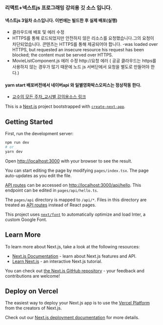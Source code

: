 ### 리액트+넥스트js 프로그래밍 강의용 깃 소스 입니다.
#### 넥스트js 3일차 소스입니다. 이번에는 빌드한 후 실제 배포(실행)
- 클라우드에 배포 및 에러 수정
- HTTPS를 통해 로드되었지만 안전하지 않은 리소스를 요청했습니다.그의 요청이 차단되었습니다. 콘텐츠는 HTTPS를 통해 제공되어야 합니다.
-was loaded over HTTPS, but requested an insecure resource
his request has been blocked; the content must be served over HTTPS.
- MovieListComponent.js 에러 수정 http://요청 에러 ( 공공 클라우드는 https를 사용하지 않는 경우가 많기 때문에 노드 js 서버단에서 요청을 별도로 만들어야 한다.)
#### yarn start 배포버전에서 네이버api 와 일별영화박스오피스는 정상작동 한다.
- [교수의 모든 주차_교시별 강의용소스 링크](https://github.com/kimilguk/abc-app/branches/all)

This is a [Next.js](https://nextjs.org/) project bootstrapped with [`create-next-app`](https://github.com/vercel/next.js/tree/canary/packages/create-next-app).

## Getting Started

First, run the development server:

```bash
npm run dev
# or
yarn dev
```

Open [http://localhost:3000](http://localhost:3000) with your browser to see the result.

You can start editing the page by modifying `pages/index.tsx`. The page auto-updates as you edit the file.

[API routes](https://nextjs.org/docs/api-routes/introduction) can be accessed on [http://localhost:3000/api/hello](http://localhost:3000/api/hello). This endpoint can be edited in `pages/api/hello.ts`.

The `pages/api` directory is mapped to `/api/*`. Files in this directory are treated as [API routes](https://nextjs.org/docs/api-routes/introduction) instead of React pages.

This project uses [`next/font`](https://nextjs.org/docs/basic-features/font-optimization) to automatically optimize and load Inter, a custom Google Font.

## Learn More

To learn more about Next.js, take a look at the following resources:

- [Next.js Documentation](https://nextjs.org/docs) - learn about Next.js features and API.
- [Learn Next.js](https://nextjs.org/learn) - an interactive Next.js tutorial.

You can check out [the Next.js GitHub repository](https://github.com/vercel/next.js/) - your feedback and contributions are welcome!

## Deploy on Vercel

The easiest way to deploy your Next.js app is to use the [Vercel Platform](https://vercel.com/new?utm_medium=default-template&filter=next.js&utm_source=create-next-app&utm_campaign=create-next-app-readme) from the creators of Next.js.

Check out our [Next.js deployment documentation](https://nextjs.org/docs/deployment) for more details.
